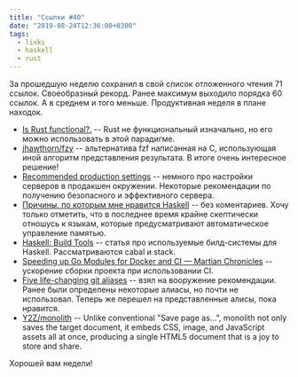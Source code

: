 ```yaml
---
title: "Ссылки #40"
date: "2019-08-24T12:36:00+0300"
tags:
  - links
  - haskell
  - rust
---
```

За прошедшую неделю сохранил в свой список отложенного чтения 71 ссылок. Своеобразный рекорд. Ранее максимум выходило
порядка 60 ссылок. А в среднем и того меньше. Продуктивная неделя в плане находок.

* [Is Rust functional?.](https://www.fpcomplete.com/blog/2018/10/is-rust-functional) -- Rust не функциональный
  изначально, но его можно использовать в этой парадигме.
* [jhawthorn/fzy](https://github.com/jhawthorn/fzy) -- альтернатива fzf написанная на C, использующая иной алгоритм
  представления результата. В итоге очень интересное решение!
* [Recommended production
  settings](https://docs.datastax.com/en/dse/5.1/dse-dev/datastax_enterprise/config/configRecommendedSettings.html) --
  немного про настройки серверов в продакшен окружении. Некоторые рекомендации по получению безопасного и эффективного
  сервера.
* [Причины, по которым мне нравится Haskell](https://eax.me/why-haskell/) -- без коментариев. Хочу только отметить, что
  в последнее время крайне скептически отношусь к языкам, которые предусматривают автоматическое управление памятью.
* [Haskell: Build Tools](https://kowainik.github.io/posts/2018-06-21-haskell-build-tools) -- статья про используемые
  билд-системы для Haskell. Рассматриваются cabal и stack.
* [Speeding up Go Modules for Docker and CI — Martian
  Chronicles](https://evilmartians.com/chronicles/speeding-up-go-modules-for-docker-and-ci) -- ускорение сборки проекта
  при использовании CI.
* [Five life-changing git aliases](https://medium.com/the-lazy-developer/five-life-changing-git-aliases-e4211c090017) --
  взял на вооружение рекомендации. Ранее были определены некоторые алиасы, но почти не использовал. Теперь же перешел на
  представленные алисы, пока нравится.
* [Y2Z/monolith](https://github.com/Y2Z/monolith) -- Unlike conventional "Save page as…", monolith not only saves the target document, it embeds CSS, image, and JavaScript assets all at once, producing a single HTML5 document that is a joy to store and share.

Хорошей вам недели!

